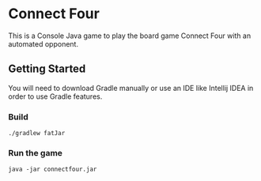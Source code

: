 # Connect Four

This is a Console Java game to play the board game Connect Four with an automated opponent.

## Getting Started

You will need to download Gradle manually or use an IDE like Intellij IDEA in order to use Gradle features.

### Build

```
./gradlew fatJar
```

### Run the game

```
java -jar connectfour.jar
```
